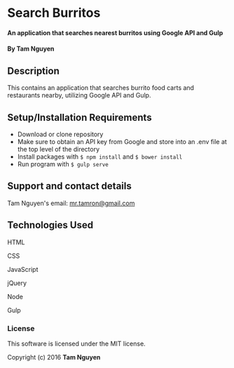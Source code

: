 # Search Burritos

#### An application that searches nearest burritos using Google API and Gulp

#### By Tam Nguyen

## Description

This contains an application that searches burrito food carts and restaurants nearby, utilizing Google API and Gulp.

## Setup/Installation Requirements

* Download or clone repository
* Make sure to obtain an API key from Google and store into an .env file at the top level of the directory
* Install packages with `$ npm install` and `$ bower install`
* Run program with `$ gulp serve`

## Support and contact details

Tam Nguyen's email: mr.tamron@gmail.com

## Technologies Used

HTML

CSS

JavaScript

jQuery

Node

Gulp

### License

This software is licensed under the MIT license.

Copyright (c) 2016 **Tam Nguyen**
